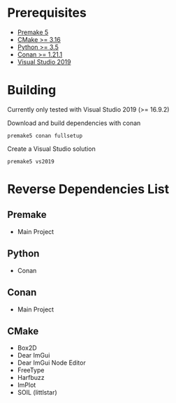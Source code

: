 # Prerequisites
- [Premake 5]([Premake](https://github.com/premake/premake-core))
- [CMake >= 3.16](https://cmake.org)
- [Python >= 3.5](https://python.org)
- [Conan >= 1.21.1](https://conan.io)
- [Visual Studio 2019](https://visualstudio.microsoft.com/)

# Building
Currently only tested with Visual Studio 2019 (>= 16.9.2)

Download and build dependencies with conan
```
premake5 conan fullsetup
```


Create a Visual Studio solution
```
premake5 vs2019
```


# Reverse Dependencies List

## Premake
- Main Project

## Python
- Conan

## Conan
- Main Project

## CMake
- Box2D
- Dear ImGui
- Dear ImGui Node Editor
- FreeType
- Harfbuzz
- ImPlot
- SOIL (littlstar)
